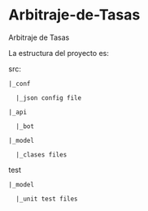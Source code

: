 # Arbitraje-de-Tasas
Arbitraje de Tasas

La estructura del proyecto es:

  src:

    |_conf
    
      |_json config file
    
    |_api
  
      |_bot
  
    |_model
    
      |_clases files
  
  test

    |_model
  
      |_unit test files
